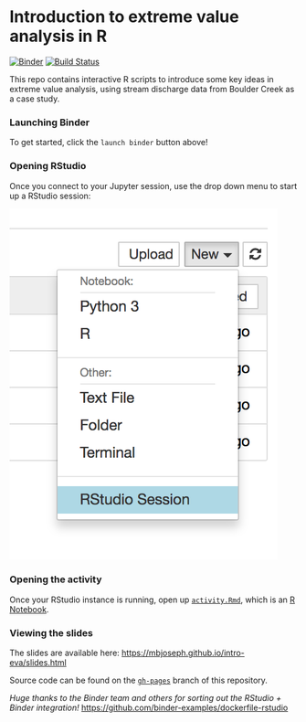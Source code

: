 # Introduction to extreme value analysis in R

[![Binder](https://mybinder.org/badge.svg)](https://mybinder.org/v2/gh/mbjoseph/intro-eva/master)
[![Build Status](https://travis-ci.org/mbjoseph/intro-eva.svg?branch=master)](https://travis-ci.org/mbjoseph/intro-eva)

This repo contains interactive R scripts to introduce some key ideas in extreme value analysis, using stream discharge data from Boulder Creek as a case study. 

### Launching Binder

To get started, click the `launch binder` button above!

### Opening RStudio

Once you connect to your Jupyter session, use the drop down menu to start up a RStudio session: 

![](fig/rstudio_ui.png)

### Opening the activity

Once your RStudio instance is running, open up [`activity.Rmd`](https://github.com/mbjoseph/intro-eva/blob/master/activity.Rmd), which is an [R Notebook](https://rmarkdown.rstudio.com/r_notebooks.html). 

### Viewing the slides

The slides are available here: https://mbjoseph.github.io/intro-eva/slides.html

Source code can be found on the 
[`gh-pages`](https://github.com/mbjoseph/intro-eva/tree/gh-pages) branch of 
this repository.

*Huge thanks to the Binder team and others for sorting out the RStudio + Binder integration!* https://github.com/binder-examples/dockerfile-rstudio

